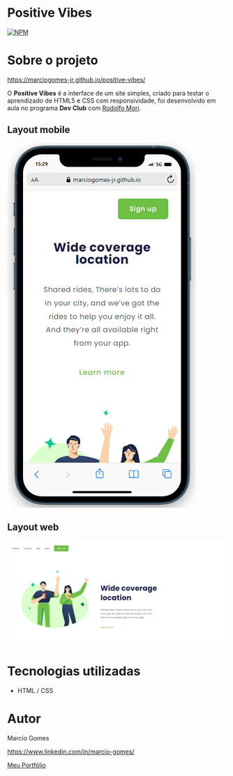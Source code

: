 # Positive Vibes
[![NPM](https://img.shields.io/npm/l/react)](https://github.com/MarcioGomes-Jr/positive-vibes/blob/main/LICENSE) 

# Sobre o projeto

https://marciogomes-jr.github.io/positive-vibes/

O **Positive Vibes** é a interface de um site simples, criado para testar o aprendizado de HTML5 e CSS com responsividade, foi desenvolvido em aula no programa **Dev Club** com [Rodolfo Mori](https://www.linkedin.com/in/rodolfomori/).

## Layout mobile
![Mobile 1](https://github.com/MarcioGomes-Jr/positive-vibes/blob/main/img/layout-mobile.png)

## Layout web
![Web 1](https://github.com/MarcioGomes-Jr/positive-vibes/blob/main/img/layout-web.png)

# Tecnologias utilizadas
- HTML / CSS 

# Autor

Marcio Gomes

https://www.linkedin.com/in/marcio-gomes/

[Meu Portfólio](https://portfolio-marcio.vercel.app/)
